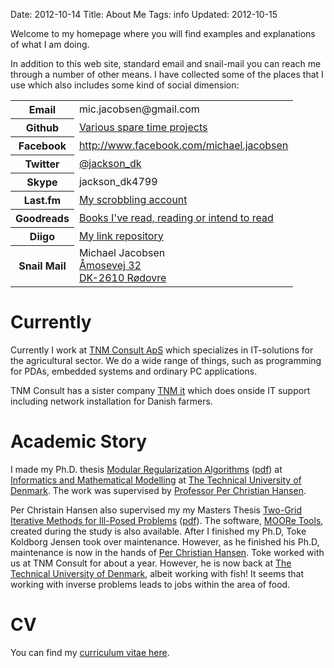 Date: 2012-10-14
Title: About Me
Tags: info
Updated: 2012-10-15

Welcome to my homepage where you will find examples and explanations
of what I am doing.

In addition to this web site, standard email and snail-mail you can
reach me through a number of other means. I have collected some of the
places that I use which also includes some kind of social dimension:

<table>
<tr><th>Email</th><td>mic.jacobsen@gmail.com</td></tr>
<tr><th>Github</th><td><a href="http://github.com/jacksondk">Various spare time projects</a></td></tr>
<tr><th>Facebook</th><td><a href="http://www.facebook.com/michael.jacobsen">http://www.facebook.com/michael.jacobsen</a></td></tr>
<tr><th>Twitter</th><td><a href="http://twitter.com/jackson_dk">@jackson_dk</a></td></tr>
<tr><th>Skype</th><td>jackson_dk4799</td>
<tr><th>Last.fm</th><td><a href="http://www.last.fm/user/jackson_dk">My scrobbling account</a></td><tr>
<tr><th>Goodreads</th><td><a href="http://www.goodreads.com/user/show/5218285-michael-jacobsen">Books I've read, reading or intend to read</td></tr>
<tr><th>Diigo</th><td><a href="http://www.diigo.com/user/jackson_dk">My link repository</a>
<tr><th>Snail Mail</th><td>
 Michael Jacobsen<br/>
 <a href="http://maps.google.dk/maps?q=%C3%85mosevej+32,+R%C3%B8dovre&hl=da&ie=UTF8&sll=55.869147,11.228027&sspn=8.800305,26.784668&hnear=%C3%85mosevej+32,+2610+R%C3%B8dovre&t=m&z=16">Åmosevej 32<br/>
 DK-2610 Rødovre</a></td></tr>
</table>
</p>

# Currently

Currently I work at <a
href="http://www.tnmgruppen.dk/tnmconsult/forside.htm">TNM Consult
ApS</a> which specializes in IT-solutions for the agricultural
sector. We do a wide range of things, such as programming for PDAs,
embedded systems and ordinary PC applications.

TNM Consult has a sister company <a
href="http://www.tnmgruppen.dk/tnmit/forside.htm">TNM it</a> which
does onside IT support including network installation for Danish
farmers.

# Academic Story 

I made my Ph.D. thesis <a
href="http://www2.imm.dtu.dk/pubdb/views/publication_details.php?id=3380">Modular
Regularization Algorithms</a> (<a
href="/docs/phd-thesis.pdf">pdf</a>) at <a
href="http://www.imm.dtu.dk/">Informatics and Mathematical
Modelling</a> at <a href="http://www.dtu.dk/">The Technical University
of Denmark</a>. The work was supervised by <a
href="http://www.imm.dtu.dk/%7Epch">Professor Per Christian
Hansen</a>.

Per Christain Hansen also supervised my my Masters Thesis <a
href="http://www2.imm.dtu.dk/pubdb/views/publication_details.php?id=3380">Two-Grid
Iterative Methods for Ill-Posed Problems</a> (<a
href="/docs/master-thesis.pdf">pdf</a>). The software, <a
href="http://www2.imm.dtu.dk/%7Etkj/MOOReTools/index.shtml">MOORe
Tools</a>, created during the study is also available. After I
finished my Ph.D, Toke Koldborg Jensen took over maintenance. However,
as he finished his Ph.D, maintenance is now in the hands of <a
href="http://www.imm.dtu.dk/%7Epch">Per Christian Hansen</a>. Toke
worked with us at TNM Consult for about a year. However, he is now
back at <a href="http://www.dtu.dk/">The Technical University of
Denmark</a>, albeit working with fish! It seems that working with
inverse problems leads to jobs within the area of food.

# CV

You can find my [curriculum vitae here](|filename|cv.md).